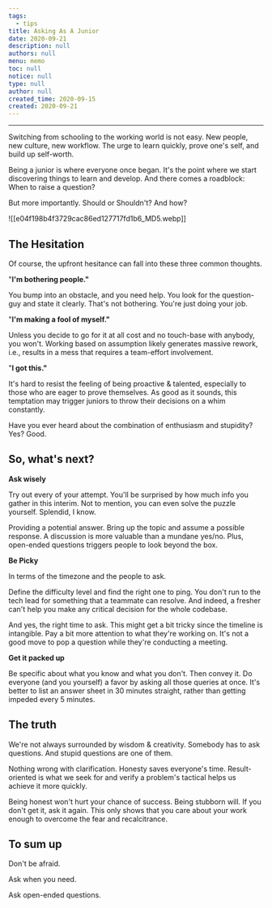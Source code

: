 ```yaml
---
tags: 
  - tips
title: Asking As A Junior
date: 2020-09-21
description: null
authors: null
menu: memo
toc: null
notice: null
type: null
author: null
created_time: 2020-09-15
created: 2020-09-21
---
```


---

Switching from schooling to the working world is not easy. New people, new culture, new workflow. The urge to learn quickly, prove one's self, and build up self-worth.

Being a junior is where everyone once began. It's the point where we start discovering things to learn and develop. And there comes a roadblock: When to raise a question?

But more importantly. Should or Shouldn't? And how?


![[e04f198b4f3729cac86ed127717fd1b6_MD5.webp]]


## The Hesitation

Of course, the upfront hesitance can fall into these three common thoughts.

"**I'm bothering people."** 

You bump into an obstacle, and you need help. You look for the question-guy and state it clearly. That's not bothering. You're just doing your job.


"**I'm making a fool of myself."** 

Unless you decide to go for it at all cost and no touch-base with anybody, you won't. Working based on assumption likely generates massive rework, i.e., results in a mess that requires a team-effort involvement.


"**I got this."** 

It's hard to resist the feeling of being proactive & talented, especially to those who are eager to prove themselves. As good as it sounds, this temptation may trigger juniors to throw their decisions on a whim constantly.

Have you ever heard about the combination of enthusiasm and stupidity? Yes? Good.

## So, what's next?

**Ask wisely**

Try out every of your attempt. You'll be surprised by how much info you gather in this interim. Not to mention, you can even solve the puzzle yourself. Splendid, I know. 

Providing a potential answer. Bring up the topic and assume a possible response. A discussion is more valuable than a mundane yes/no. Plus, open-ended questions triggers people to look beyond the box. 

**Be Picky**

In terms of the timezone and the people to ask.

Define the difficulty level and find the right one to ping. You don't run to the tech lead for something that a teammate can resolve. And indeed, a fresher can't help you make any critical decision for the whole codebase.

And yes, the right time to ask. This might get a bit tricky since the timeline is intangible. Pay a bit more attention to what they're working on. It's not a good move to pop a question while they're conducting a meeting.

**Get it packed up**

Be specific about what you know and what you don't. Then convey it. Do everyone (and you yourself) a favor by asking all those queries at once. It's better to list an answer sheet in 30 minutes straight, rather than getting impeded every 5 minutes.

## The truth

We're not always surrounded by wisdom & creativity. Somebody has to ask questions. And stupid questions are one of them.

Nothing wrong with clarification. Honesty saves everyone's time. Result-oriented is what we seek for and verify a problem's tactical helps us achieve it more quickly.

Being honest won't hurt your chance of success. Being stubborn will. If you don't get it, ask it again. This only shows that you care about your work enough to overcome the fear and recalcitrance.

## To sum up

Don't be afraid.

Ask when you need.

Ask open-ended questions.

